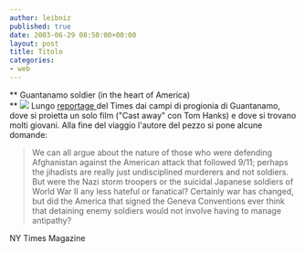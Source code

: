 ```yaml
---
author: leibniz
published: true
date: 2003-06-29 08:50:00+00:00
layout: post
title: Titolo
categories:
- web
---
```


 **   Guantanamo soldier (in the heart of America)   
** ![](http://graphics7.nytimes.com/images/2003/06/27/magazine/29guan.583.jpg) Lungo  [ reportage ](http://www.nytimes.com/2003/06/29/magazine/29GUANTANAMO.html?pagewanted=all&position=)del Times dai campi di progionia di Guantanamo, dove si proietta un solo film ("Cast away" con Tom Hanks) e dove si trovano molti giovani. Alla fine del viaggio l'autore del pezzo si pone alcune domande:

>  
> 
> We can all argue about the nature of those who were defending Afghanistan against the American attack that followed 9/11; perhaps the jihadists are really just undisciplined murderers and not soldiers. But were the Nazi storm troopers or the suicidal Japanese soldiers of World War II any less hateful or fanatical? Certainly war has changed, but did the America that signed the Geneva Conventions ever think that detaining enemy soldiers would not involve having to manage antipathy?

  NY Times Magazine
